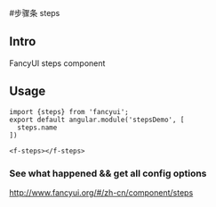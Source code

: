 #步骤条 steps

## Intro

FancyUI steps component

## Usage

```
import {steps} from 'fancyui';
export default angular.module('stepsDemo', [
  steps.name
])
```

```
<f-steps></f-steps>
```

### See what happened && get all config options 

http://www.fancyui.org/#/zh-cn/component/steps
